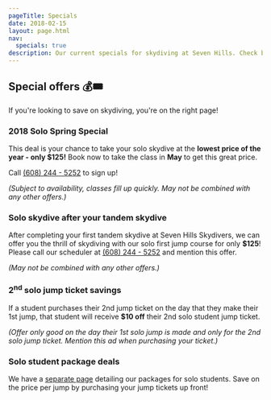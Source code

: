 ```yaml
---
pageTitle: Specials
date: 2018-02-15
layout: page.html
nav:
  specials: true
description: Our current specials for skydiving at Seven Hills. Check back regularly as this page is updated with new offers.
---
```


## Special offers 💰🎟

If you're looking to save on skydiving, you're on the right page!

<!-- We currently don't have any special offers! Please check back regularly. That being said, we feel like we owe you something for reading this... so, we leave you with the following:

> I want a sweet deal<br>
> To skydive at Seven Hills<br>
> Not this lame haiku -->

### 2018 Solo Spring Special

This deal is your chance to take your solo skydive at the __lowest price of the year - only $125!__ Book now to take the class in __May__ to get this great price.

Call <a href="tel:6082445252">(608) 244 - 5252</a> to sign up!

_(Subject to availability, classes fill up quickly. May not be combined with any other offers.)_

### Solo skydive after your tandem skydive

After completing your first tandem skydive at Seven Hills Skydivers, we can offer you the thrill of skydiving with our solo first jump course for only __$125__! Please call our scheduler at <a href="tel:6082445252">(608) 244 - 5252</a> and mention this offer.

_(May not be combined with any other offers.)_

### 2<sup>nd</sup> solo jump ticket savings

If a student purchases their 2nd jump ticket on the day that they make their 1st jump, that student will receive __$10 off__ their 2nd solo student jump ticket. 

_(Offer only good on the day their 1st solo jump is made and only for the 2nd solo jump ticket. Mention this ad when purchasing your ticket.)_

### Solo student package deals

We have a [separate page](../packages) detailing our packages for solo students. Save on the price per jump by purchasing your jump tickets up front!

